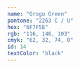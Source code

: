 ```yaml
---
name: "Grogu Green"
pantone: "2263 C / U"
hex: "6F7F5E"
rgb: "116, 146, 103"
cmyk: "62, 32, 74, 0"
id: 14
textColor: "black"
---
```

